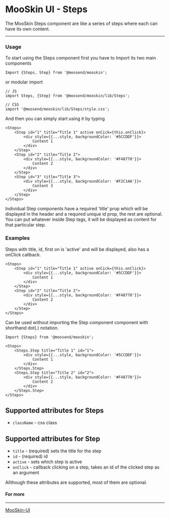 # MooSkin UI - Steps 

The MooSkin Steps component are like a series of steps where each can have its own content.

___

### Usage

To start using the Steps component first you have to Import its two main components

```
Import {Steps, Step} from '@moosend/mooskin';
```
or modular import
```
// JS
import Steps, {Step} from '@moosend/mooskin/lib/Steps';

// CSS
import '@moosend/mooskin/lib/Steps/style.css';
```

And then you can simply start using it by typing

```
<Steps>
    <Step id="1" title="Title 1" active onCick={this.onClick}>
        <div style={{...style, backgroundColor: '#5CCDDF'}}>
            Content 1
        </div>
    </Step>
    <Step id="2" title="Title 2">
        <div style={{...style, backgroundColor: '#F48770'}}>
            Content 2
        </div>
    </Step>
    <Step id="3" title="Title 3">
        <div style={{...style, backgroundColor: '#F2C14A'}}>
            Content 3
        </div>
    </Step>
</Steps>
```


Individual Step components have a required 'title' prop which will be displayed in the header and a required unique id prop, the rest are optional. You can put whatever inside Step tags, it will be displayed as content for that particular step.

### Examples


Steps with title, id, first on is 'active' and will be displayed, also has a onClick callback.

```
<Steps>
    <Step id="1" title="Title 1" active onCick={this.onClick}>
        <div style={{...style, backgroundColor: '#5CCDDF'}}>
            Content 1
        </div>
    </Step>
    <Step id="2" title="Title 2">
        <div style={{...style, backgroundColor: '#F48770'}}>
            Content 2
        </div>
    </Step>
</Steps>
```

Can be used without importing the Step component component with shorthand dot(.) notation.

```
Import {Steps} from '@moosend/mooskin';

<Steps>
    <Steps.Step title="Title 1" id="1">
        <div style={{...style, backgroundColor: '#5CCDDF'}}>
            Content 1
        </div>
    </Steps.Step>
    <Steps.Step title="Title 2" id="2">
        <div style={{...style, backgroundColor: '#F48770'}}>
            Content 2
        </div>
    </Steps.Step>
</Steps>
```

<div class="playground-doc">

## Supported attributes for Steps

* `className` - css class


## Supported attributes for Step 

* `title` - (required) sets the title for the step
* `id` -  (required) id
* `active` - sets which step is active
* `onClick` - callback clicking on a step, takes an id of the clicked step as an argument

</div>

Allthough these attributes are supported, most of them are optional.

#### For more

___

[MooSkin-UI](https://github.com/moosend/mooskin-ui)